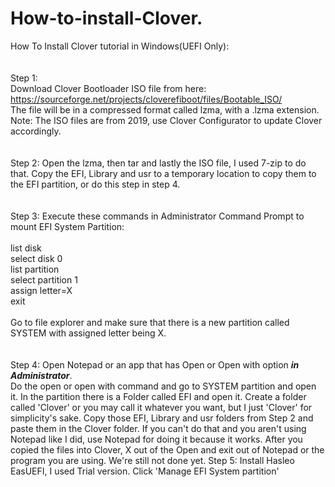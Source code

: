 # How-to-install-Clover.
How To Install Clover tutorial in Windows(UEFI Only):
<br/>
<br/>
<br/>
Step 1: 
<br/>
Download Clover Bootloader ISO file from here: https://sourceforge.net/projects/cloverefiboot/files/Bootable_ISO/
<br/> 
The file will be in a compressed format called lzma, with a .lzma extension. 
<br/>
Note: The ISO files are from 2019, use Clover Configurator to update Clover accordingly. 
<br/>
<br/>
<br/>
Step 2: Open the lzma, then tar and lastly the ISO file, I used 7-zip to do that. Copy the EFI, Library and usr to a temporary location to copy them to the EFI partition, or do this step in step 4.
<br/>
<br/>
<br/>
Step 3: Execute these commands in Administrator Command Prompt to mount EFI System Partition:
  <br/>
  <br/>
  list disk
  <br/>
  select disk 0
  <br/>
  list partition
  <br/>
  select partition 1
  <br/>
  assign letter=X
  <br/>
  exit
  <br/>
  <br/>
Go to file explorer and make sure that there is a new partition called SYSTEM with assigned letter being X.
<br/>
<br/>
<br/>
Step 4:
Open Notepad or an app that has Open or Open with option ***in Administrator***.
<br/>
Do the open or open with command and go to SYSTEM partition and open it. In the partition there is a Folder called EFI and open it. Create a folder called 'Clover' or you may call it whatever you want, but I just 'Clover' for simplicity's sake. Copy those EFI, Library and usr folders from Step 2 and paste them in the Clover folder. If you can't do that and you aren't using Notepad like I did, use Notepad for doing it because it works. After you copied the files into Clover, X out of the Open and exit out of Notepad or the program you are using. We're still not done yet.
Step 5: Install Hasleo EasUEFI, I used Trial version. Click 'Manage EFI System partition'
